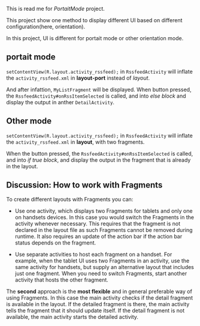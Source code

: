 This is read me for *PortaitMode* project.

This project show one method to display different UI based on different configuration(here, orientation).

In this project, UI is different for portait mode or other orientation mode.

## portait mode

`setContentView(R.layout.activity_rssfeed);` in `RssfeedActivity` will inflate the `activity_rssfeed.xml` in **layout-port** instead of *layout*.

And after infattion, `MyListFragment` will be displayed.  When button pressed, the `RssfeedActivity#onRssItemSelected` is called, and into *else block* and display the output in anther `DetailActivity`.

## Other mode

`setContentView(R.layout.activity_rssfeed);` in `RssfeedActivity` will inflate the `activity_rssfeed.xml` in **layout**, with two fragments.

When the button pressed, the `RssfeedActivity#onRssItemSelected` is called, and into *if true block*, and display the output in the fragment that is already in the layout.


## Discussion: How to work with Fragments

To create different layouts with Fragments you can:

- Use one activity, which displays two Fragments for tablets and only one on handsets devices. In this case you would switch the Fragments in the activity whenever necessary. This requires that the fragment is not declared in the layout file as such Fragments cannot be removed during runtime. It also requires an update of the action bar if the action bar status depends on the fragment.

- Use separate activities to host each fragment on a handset. For example, when the tablet UI uses two Fragments in an activity, use the same activity for handsets, but supply an alternative layout that includes just one fragment. When you need to switch Fragments, start another activity that hosts the other fragment.

The **second** approach is the **most flexible** and in general preferable way of using Fragments. In this case the main activity checks if the detail fragment is available in the layout. If the detailed fragment is there, the main activity tells the fragment that it should update itself. If the detail fragment is not available, the main activity starts the detailed activity. 